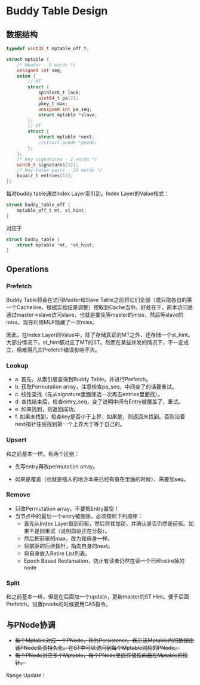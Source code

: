 # Buddy Table Design

## 数据结构

```C
typedef uint32_t mptable_off_t;

struct mptable {
	/* Header - 5 words */
	unsigned int seq;
	union {
		// MT
		struct {
        	spinlock_t lock;
        	uint64_t pa[2];
        	pkey_t max;
            unsigned int pa_seq;
            struct mptable *slave;
        };
        // ST
        struct {
            struct mptable *next;
        	//struct pnode *pnode;
        };
    };
    /* Key signatures - 2 words */
    uint8_t signatures[12];
    /* Key-Value pairs - 24 words */
    kvpair_t entries[12];
};
```

每对buddy table通过Index Layer索引到。Index Layer的Value格式：

```c
struct buddy_table_off {
	mptable_off_t mt, st_hint;
}
```

对应于

```C
struct buddy_table {
    struct mptable *mt, *st_hint;
}
```

## Operations

### Prefetch

Buddy Table将会在访问Master和Slave Table之前将它们全部（或只取各自的第一个Cacheline，根据实验结果调整）预取到Cache当中。好处在于，原本访问是通过master->slave访问slave，也就是要先等master的miss，然后等slave的miss，现在利用MLP隐藏了一次miss。

因此，在Index Layer的Value中，除了存储真正的MT之外，还存储一个st_hint。大部分情况下，st_hint都对应了MT的ST。然而在某些并发的情况下，不一定成立，但难得几次Prefetch错误影响不大。

### Lookup

+ a. 首先，从索引层查询到Buddy Table。并进行Prefetch。
+ b. 获取Permutation array，注意检查pa_seq，中间变了的话要重试。
+ c. 线性查找（先从signature里面筛选一次再去entries里面找）。
+ d. 查找结束后，检查entry_seq，变了说明中间有Entry被覆盖了，重试。
+ e. 如果找到，则返回成功。
+ f. 如果未找到，检查key是否小于上界，如果是，则返回未找到。否则沿着next指针往后找到第一个上界大于等于自己的。

### Upsert

和之前基本一样。有两个区别：

+ 先写entry再改permutation array。

+ 如果是覆盖（也就是插入的地方本来已经有值在里面的时候），需要加seq。

### Remove

+ 只改Permutation array，不要把Entry置空！
+ 当节点中的最后一个entry被删除，必须按照下列顺序：
  + 首先从Index Layer取到前驱，然后将其加锁，并确认是否仍然是前驱。如果不是则重试（说明前驱正在分裂）。
  + 然后把前驱的max，改为和自身一样。
  + 将前驱的后继指针，指向自身的next。
  + 将自身放入Retire List列表。
  + Epoch Based Reclamation，防止有读者仍然在读一个已经retire掉的node

### Split

和之前基本一样，但是在后面加一个update，更新master的ST Hint。便于后面Prefetch。设置pnode的时候要用CAS指令。

## 与PNode协调

+ ~~每个Mptable对应一个PNode，称为Persistener。表示该Mptable内的数据由该PNode负责持久化。在ST中可以访问到每个Mptable对应的PNode。~~
+ ~~每个PNode对应多个Mptable，每个PNode里面存储指向最左Mptable的指针。~~

Range Update！

